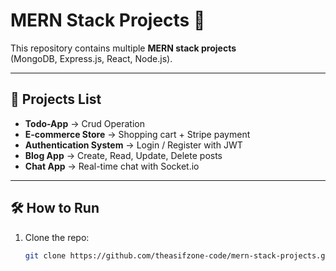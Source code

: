 # MERN Stack Projects 🚀

This repository contains multiple **MERN stack projects**  
(MongoDB, Express.js, React, Node.js).

---

## 📂 Projects List
- **Todo-App** → Crud Operation 
- **E-commerce Store** → Shopping cart + Stripe payment  
- **Authentication System** → Login / Register with JWT  
- **Blog App** → Create, Read, Update, Delete posts  
- **Chat App** → Real-time chat with Socket.io  

---

## 🛠 How to Run
1. Clone the repo:
   ```bash
   git clone https://github.com/theasifzone-code/mern-stack-projects.git

